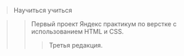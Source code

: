 > Научиться учиться

>> Первый проект Яндекс практикум по верстке с использованием HTML и CSS.
>>> Третья редакция.
